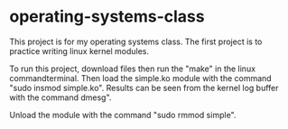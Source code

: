 # operating-systems-class

This project is for my operating systems class. The first project is to practice writing linux kernel modules.

To run this project, download files then run the "make" in the linux commandterminal. Then load the simple.ko module with the command "sudo insmod simple.ko". Results can be seen from the kernel log buffer with the command dmesg".  

Unload the module with the command "sudo rmmod simple".
